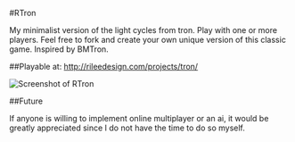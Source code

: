 #RTron

My minimalist version of the light cycles from tron. Play with one or more players. Feel free to fork and create your own unique version of this classic game. Inspired by BMTron.

##Playable at: 
http://rileedesign.com/projects/tron/

![Screenshot of RTron](https://github.com/rjdlee/BMTron-clone/screenshots/rtron-1.png)

##Future

If anyone is willing to implement online multiplayer or an ai, it would be greatly appreciated since I do not have the time to do so myself.